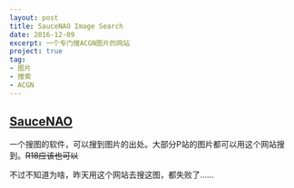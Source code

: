 ```yaml
---
layout: post
title: SauceNAO Image Search
date: 2016-12-09
excerpt: 一个专门搜ACGN图片的网站
project: true
tag: 
- 图片
- 搜索
- ACGN
---
```


## [SauceNAO](http://saucenao.com/)

一个搜图的软件，可以搜到图片的出处。大部分P站的图片都可以用这个网站搜到。~~R18应该也可以~~

不过不知道为啥，昨天用这个网站去搜这图，都失败了……